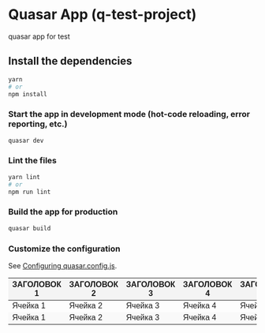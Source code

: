 # Quasar App (q-test-project)

 quasar app for test

## Install the dependencies
```bash
yarn
# or
npm install
```

### Start the app in development mode (hot-code reloading, error reporting, etc.)
```bash
quasar dev
```


### Lint the files
```bash
yarn lint
# or
npm run lint
```



### Build the app for production
```bash
quasar build
```

### Customize the configuration
See [Configuring quasar.config.js](https://v2.quasar.dev/quasar-cli-vite/quasar-config-js).

<!DOCTYPE html>
<html lang="ru">
<head>
  <meta charset="UTF-8">
  <title>Таблица с шестью колонками</title>
  <style>
    /* Стили для таблицы */
    table {
      width: 100%; /* Таблица занимает всю ширину контейнера */
      border-collapse: collapse; /* Убираем промежутки между границами ячеек */
      font-family: Arial, sans-serif;
    }

    th, td {
      border: 1px solid #ddd; /* Граница для ячеек */
      padding: 10px; /* Отступы внутри ячеек */
      text-align: left; /* Выравнивание текста по левому краю */
    }

    th {
      background-color: #f4f4f4; /* Цвет фона для заголовков */
      font-weight: bold;
      text-transform: uppercase; /* Приведение текста к верхнему регистру */
    }

    /* Чередование цвета строк для удобства чтения */
    tr:nth-child(even) {
      background-color: #f9f9f9;
    }

    /* Подсветка строки при наведении */
    tr:hover {
      background-color: #f1f1f1;
    }

    /* Адаптивные стили для экранов с шириной до 600px */
    @media (max-width: 600px) {
      table {
        font-size: 14px;
      }
      
      th, td {
        padding: 8px;
      }
    }
  </style>
</head>
<body>
  <table>
    <thead>
      <tr>
        <th>Заголовок 1</th>
        <th>Заголовок 2</th>
        <th>Заголовок 3</th>
        <th>Заголовок 4</th>
        <th>Заголовок 5</th>
        <th>Заголовок 6</th>
      </tr>
    </thead>
    <tbody>
      <tr>
        <td>Ячейка 1</td>
        <td>Ячейка 2</td>
        <td>Ячейка 3</td>
        <td>Ячейка 4</td>
        <td>Ячейка 5</td>
        <td>Ячейка 6</td>
      </tr>
      <tr>
        <td>Ячейка 1</td>
        <td>Ячейка 2</td>
        <td>Ячейка 3</td>
        <td>Ячейка 4</td>
        <td>Ячейка 5</td>
        <td>Ячейка 6</td>
      </tr>
      <!-- Здесь можно добавлять дополнительные строки по необходимости -->
    </tbody>
  </table>
</body>
</html>
